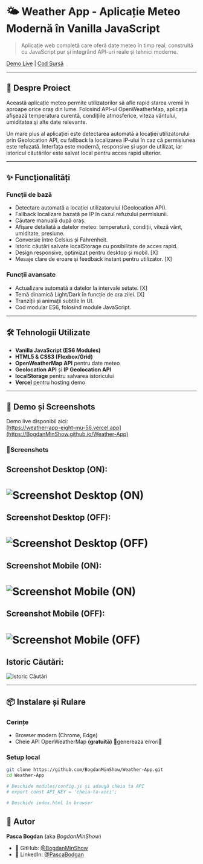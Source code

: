 # 🌤️ Weather App - Aplicație Meteo Modernă în Vanilla JavaScript

> Aplicație web completă care oferă date meteo în timp real, construită cu JavaScript pur și integrând API-uri reale și tehnici moderne.

[Demo Live](https://weather-app-eight-mu-56.vercel.app) | [Cod Sursă](https://github.com/BogdanMinShow/Weather-App)

---

## 🎯 Despre Proiect

Această aplicație meteo permite utilizatorilor să afle rapid starea vremii în aproape orice oraș din lume. Folosind API-ul OpenWeatherMap, aplicația afișează temperatura curentă, condițiile atmosferice, viteza vântului, umiditatea și alte date relevante.

Un mare plus al aplicației este detectarea automată a locației utilizatorului prin Geolocation API, cu fallback la localizarea IP-ului în caz că permisiunea este refuzată. Interfața este modernă, responsive și ușor de utilizat, iar istoricul căutărilor este salvat local pentru acces rapid ulterior.

---

## ✨ Funcționalități

### Funcții de bază

- Detectare automată a locației utilizatorului (Geolocation API).
- Fallback localizare bazată pe IP în cazul refuzului permisiunii.
- Căutare manuală după oraș.
- Afișare detaliată a datelor meteo: temperatură, condiții, viteză vânt, umiditate, presiune.
- Conversie între Celsius și Fahrenheit.
- Istoric căutări salvate localStorage cu posibilitate de acces rapid.
- Design responsive, optimizat pentru desktop și mobil. [X]
- Mesaje clare de eroare și feedback instant pentru utilizator. [X]

### Funcții avansate

- Actualizare automată a datelor la intervale setate. [X]
- Temă dinamică Light/Dark în funcție de ora zilei. [X]
- Tranziții și animații subtile în UI.
- Cod modular ES6, folosind module JavaScript.

---

## 🛠️ Tehnologii Utilizate

- **Vanilla JavaScript (ES6 Modules)**
- **HTML5 & CSS3 (Flexbox/Grid)**
- **OpenWeatherMap API** pentru date meteo
- **Geolocation API** și **IP Geolocation API**
- **localStorage** pentru salvarea istoricului
- **Vercel** pentru hosting demo

---

## 🚀 Demo și Screenshots

Demo live disponibil aici:  
[https://weather-app-eight-mu-56.vercel.app](https://BogdanMinShow.github.io/Weather-App)

### 📸Screenshots

## Screenshot Desktop (ON):
![Screenshot Desktop (ON)](./screenshot-desktopOFFApp.png)
===========================
## Screenshot Desktop (OFF):
![Screenshot Desktop (OFF)](./screenshot-desktopONApp.png)
===========================
## Screenshot Mobile (ON):
![Screenshot Mobile (ON)](./screenshot-mobileONApp.png)
===========================
## Screenshot Mobile (OFF):
![Screenshot Mobile (OFF)](./screenshot-mobileOFFApp.png)
===========================
## Istoric Căutări:
![Istoric Căutări](./screenshot-history.png)

---

## 📦 Instalare și Rulare

### Cerințe

- Browser modern (Chrome, Edge)
- Cheie API OpenWeatherMap **(gratuită)** 📛genereaza errori📛

### Setup local

```bash
git clone https://github.com/BogdanMinShow/Weather-App.git
cd Weather-App

# Deschide modules/config.js și adaugă cheia ta API
# export const API_KEY = 'cheia-ta-aici';

# Deschide index.html în browser
```
## 👤 Autor

**Pasca Bogdan** (aka _BogdanMinShow_)

- 💼 GitHub: [@BogdanMinShow](https://github.com/BogdanMinShow)
- 💠 LinkedIn: [@PascaBodgan](www.linkedin.com/in/pasca-bogdan-4a469a366)